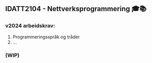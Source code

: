  
## IDATT2104 - Nettverksprogrammering 🎓📚
### v2024 arbeidskrav:

1. Programmeringsspråk og tråder
2. ...

### (WIP)
